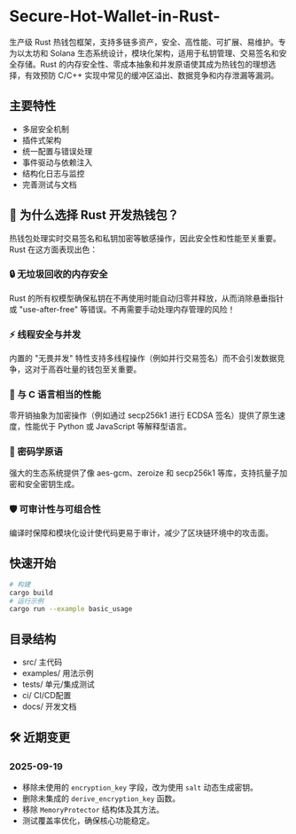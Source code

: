 # Secure-Hot-Wallet-in-Rust-

生产级 Rust 热钱包框架，支持多链多资产，安全、高性能、可扩展、易维护。专为以太坊和 Solana 生态系统设计，模块化架构，适用于私钥管理、交易签名和安全存储。Rust 的内存安全性、零成本抽象和并发原语使其成为热钱包的理想选择，有效预防 C/C++ 实现中常见的缓冲区溢出、数据竞争和内存泄漏等漏洞。

## 主要特性
- 多层安全机制
- 插件式架构
- 统一配置与错误处理
- 事件驱动与依赖注入
- 结构化日志与监控
- 完善测试与文档

## 🌟 为什么选择 Rust 开发热钱包？

热钱包处理实时交易签名和私钥加密等敏感操作，因此安全性和性能至关重要。Rust 在这方面表现出色：

### 🔒 无垃圾回收的内存安全
Rust 的所有权模型确保私钥在不再使用时能自动归零并释放，从而消除悬垂指针或 "use-after-free" 等错误。不再需要手动处理内存管理的风险！

### ⚡ 线程安全与并发
内置的 "无畏并发" 特性支持多线程操作（例如并行交易签名）而不会引发数据竞争，这对于高吞吐量的钱包至关重要。

### 🚀 与 C 语言相当的性能
零开销抽象为加密操作（例如通过 secp256k1 进行 ECDSA 签名）提供了原生速度，性能优于 Python 或 JavaScript 等解释型语言。

### 🔐 密码学原语
强大的生态系统提供了像 aes-gcm、zeroize 和 secp256k1 等库，支持抗量子加密和安全密钥生成。

### 🛡️ 可审计性与可组合性
编译时保障和模块化设计使代码更易于审计，减少了区块链环境中的攻击面。

## 快速开始
```sh
# 构建
cargo build
# 运行示例
cargo run --example basic_usage
```

## 目录结构
- src/         主代码
- examples/    用法示例
- tests/       单元/集成测试
- ci/          CI/CD配置
- docs/        开发文档

## 🛠️ 近期变更

### 2025-09-19
- 移除未使用的 `encryption_key` 字段，改为使用 `salt` 动态生成密钥。
- 删除未集成的 `derive_encryption_key` 函数。
- 移除 `MemoryProtector` 结构体及其方法。
- 测试覆盖率优化，确保核心功能稳定。
